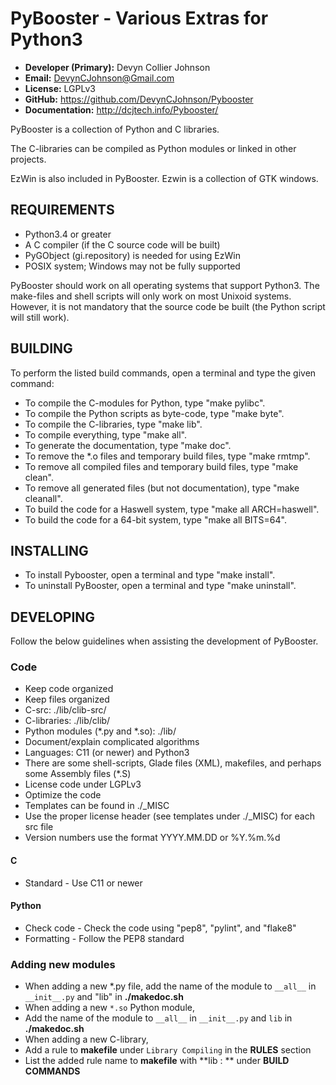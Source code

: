 PyBooster - Various Extras for Python3
======================================

 * **Developer (Primary):** Devyn Collier Johnson
 * **Email:** DevynCJohnson@Gmail.com
 * **License:** LGPLv3
 * **GitHub:** https://github.com/DevynCJohnson/Pybooster
 * **Documentation:** http://dcjtech.info/Pybooster/

PyBooster is a collection of Python and C libraries.

The C-libraries can be compiled as Python modules or linked in other projects.

EzWin is also included in PyBooster. Ezwin is a collection of GTK windows.


REQUIREMENTS
------------

 * Python3.4 or greater
 * A C compiler (if the C source code will be built)
 * PyGObject (gi.repository) is needed for using EzWin
 * POSIX system; Windows may not be fully supported

PyBooster should work on all operating systems that support Python3. The make-files and shell scripts will only work on most Unixoid systems. However, it is not mandatory that the source code be built (the Python script will still work).


BUILDING
--------

To perform the listed build commands, open a terminal and type the given command:

 * To compile the C-modules for Python, type "make pylibc".
 * To compile the Python scripts as byte-code, type "make byte".
 * To compile the C-libraries, type "make lib".
 * To compile everything, type "make all".
 * To generate the documentation, type "make doc".
 * To remove the *.o files and temporary build files, type "make rmtmp".
 * To remove all compiled files and temporary build files, type "make clean".
 * To remove all generated files (but not documentation), type "make cleanall".
 * To build the code for a Haswell system, type "make all ARCH=haswell".
 * To build the code for a 64-bit system, type "make all BITS=64".


INSTALLING
----------

 * To install Pybooster, open a terminal and type "make install".
 * To uninstall PyBooster, open a terminal and type "make uninstall".


DEVELOPING
----------

Follow the below guidelines when assisting the development of PyBooster.

### Code ###

 * Keep code organized
 * Keep files organized
  * C-src: ./lib/clib-src/
  * C-libraries: ./lib/clib/
  * Python modules (*.py and *.so): ./lib/
 * Document/explain complicated algorithms
 * Languages: C11 (or newer) and Python3
  * There are some shell-scripts, Glade files (XML), makefiles, and perhaps some Assembly files (*.S)
 * License code under LGPLv3
 * Optimize the code
 * Templates can be found in ./_MISC
 * Use the proper license header (see templates under ./_MISC) for each src file
 * Version numbers use the format YYYY.MM.DD or %Y.%m.%d

#### C ####

 * Standard - Use C11 or newer

#### Python ####

 * Check code - Check the code using "pep8", "pylint", and "flake8"
 * Formatting - Follow the PEP8 standard

### Adding new modules ###

 * When adding a new *.py file, add the name of the module to ``__all__`` in ``__init__.py`` and "lib" in **./makedoc.sh**
 * When adding a new `*.so` Python module,
  * Add the name of the module to ``__all__`` in ``__init__.py`` and `lib` in **./makedoc.sh**
 * When adding a new C-library,
  * Add a rule to **makefile** under `Library Compiling` in the **RULES** section
  * List the added rule name to **makefile** with **lib : ** under **BUILD COMMANDS**
